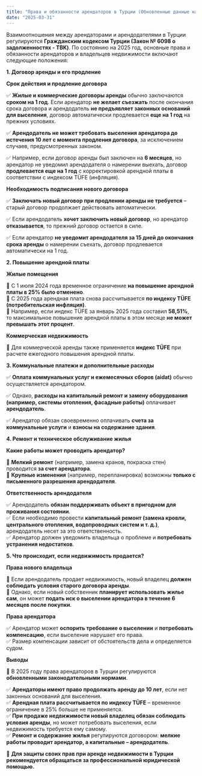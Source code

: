 ```yaml
---
title: "Права и обязанности арендаторов в Турции (Обновленные данные на 2025 год)"
date: "2025-03-31"
---
```


Взаимоотношения между арендаторами и арендодателями в Турции регулируются **Гражданским кодексом Турции (Закон № 6098 о задолженностях - TBK)**. По состоянию на 2025 год, основные права и обязанности арендаторов и владельцев недвижимости включают следующие положения:

**1\. Договор аренды и его продление**

**Срок действия и продление договора**

✅ **Жилые и коммерческие договоры аренды** обычно заключаются **сроком на 1 год**. Если арендатор **не желает съезжать** после окончания срока договора и арендодатель **не предъявляет законных оснований для выселения**, договор автоматически продлевается **еще на 1 год** на прежних условиях.

✅ **Арендодатель не может требовать выселения арендатора до истечения 10 лет с момента продления договора**, за исключением случаев, предусмотренных законом.

✅ Например, если договор аренды был заключен на **6 месяцев**, но арендатор не уведомил арендодателя о намерении выехать, договор **продлевается еще на 1 год** с корректировкой арендной платы в соответствии с индексом TÜFE (инфляция).

**Необходимость подписания нового договора**

✅ **Заключать новый договор при продлении аренды не требуется** – старый договор продолжает действовать автоматически.

✅ Если арендодатель **хочет заключить новый договор**, но арендатор **отказывается**, то прежний договор остается в силе.

✅ Если арендатор **не уведомит арендодателя за 15 дней до окончания срока аренды** о намерении съехать, договор продлевается автоматически на 1 год.

**2\. Повышение арендной платы**

**Жилые помещения**

📌 С 1 июля 2024 года временное ограничение **на повышение арендной платы в 25% было отменено**.  
📌 С 2025 года арендная плата снова рассчитывается **по индексу TÜFE (потребительская инфляция)**.  
📌 Например, если индекс TÜFE за январь 2025 года составил **58,51%**, то максимальное повышение арендной платы в этом месяце **не может превышать этот процент**.

**Коммерческая недвижимость**

📌 Для коммерческой аренды также применяется **индекс TÜFE** при расчете ежегодного повышения арендной платы.

**3\. Коммунальные платежи и дополнительные расходы**

✅ **Оплата коммунальных услуг и ежемесячных сборов (aidat)** обычно осуществляется арендатором.

✅ Однако, **расходы на капитальный ремонт и замену оборудования (например, системы отопления, фасадные работы)** оплачивает **арендодатель**.

✅ Арендатор обязан своевременно оплачивать **счета за коммунальные услуги** и **взносы на содержание здания**.

**4\. Ремонт и техническое обслуживание жилья**

**Какие работы может проводить арендатор?**

🔹 **Мелкий ремонт** (например, замена кранов, покраска стен) проводится **за счет арендатора**.  
🔹 **Крупные изменения** (например, перепланировка) возможны **только с письменного разрешения арендодателя**.

**Ответственность арендодателя**

✅ Арендодатель **обязан поддерживать объект в пригодном для проживания состоянии**.  
✅ Если необходимо провести **капитальный ремонт (замена кровли, центрального отопления, водопроводных систем и т. д.)**, арендодатель несет за это ответственность.  
✅ Арендатор должен уведомить владельца о проблеме и **потребовать устранения недостатков**.

**5\. Что происходит, если недвижимость продается?**

**Права нового владельца**

🔹 Если арендодатель продает недвижимость, новый владелец **должен соблюдать условия старого договора аренды**.  
🔹 Однако, если новый собственник **планирует использовать жилье сам**, он может **подать иск о выселении арендатора в течение 6 месяцев после покупки**.

**Права арендатора**

✅ Арендатор может **оспорить требование о выселении** и **потребовать компенсацию**, если выселение нарушает его права.  
✅ Размер компенсации зависит от обстоятельств дела и определяется судом.

**Выводы**

📌 В 2025 году права арендаторов в Турции регулируются **обновленными законодательными нормами**.

✅ **Арендаторы имеют право продолжать аренду до 10 лет**, если нет законных оснований для выселения.  
✅ **Арендная плата рассчитывается по индексу TÜFE** – временное ограничение в 25% больше не применяется.  
✅ **При продаже недвижимости новый владелец обязан соблюдать условия аренды**, но может потребовать выселения, если недвижимость требуется ему самому.  
✅ **Ремонт и содержание жилья** регулируются договором: **мелкие работы проводит арендатор, а капитальные – арендодатель**.

📌 **Для защиты своих прав при аренде недвижимости в Турции рекомендуется обращаться за профессиональной юридической помощью.**
